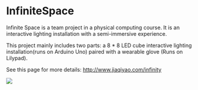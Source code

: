 # InfiniteSpace
Infinite Space is a team project in a physical computing course. It is an interactive lighting installation with a semi-immersive experience. 

This project mainly includes two parts: a 8 * 8 LED cube interactive lighting installation(runs on Arduino Uno) paired with a wearable glove (Runs on Lilypad).

See this page for more details: http://www.jiaqiyao.com/infinity

<img src="http://www.jiaqiyao.com/media/mirrorcover1.gif">
